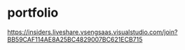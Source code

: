 # portfolio
https://insiders.liveshare.vsengsaas.visualstudio.com/join?BB59CAF114AE8A25BC4829007BC621ECB715
